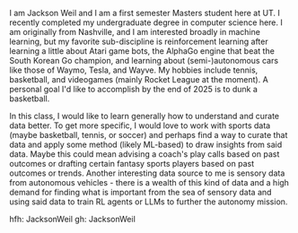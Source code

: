 I am Jackson Weil and I am a first semester Masters student here at UT. I recently completed my undergraduate degree in computer science here. I am originally from Nashville, and I am interested broadly in machine learning, but my favorite sub-discipline is reinforcement learning after learning a little about Atari game bots, the AlphaGo engine that beat the South Korean Go champion, and learning about (semi-)autonomous cars like those of Waymo, Tesla, and Wayve. My hobbies include tennis, basketball, and videogames (mainly Rocket League at the moment). A personal goal I'd like to accomplish by the end of 2025 is to dunk a basketball.

In this class, I would like to learn generally how to understand and curate data better. To get more specific, I would love to work with sports data (maybe basketball, tennis, or soccer) and perhaps find a way to curate that data and apply some method (likely ML-based) to draw insights from said data. Maybe this could mean advising a coach's play calls based on past outcomes or drafting certain fantasy sports players based on past outcomes or trends. Another interesting data source to me is sensory data from autonomous vehicles - there is a wealth of this kind of data and a high demand for finding what is important from the sea of sensory data and using said data to train RL agents or LLMs to further the autonomy mission.

hfh: JacksonWeil
gh: JacksonWeil
